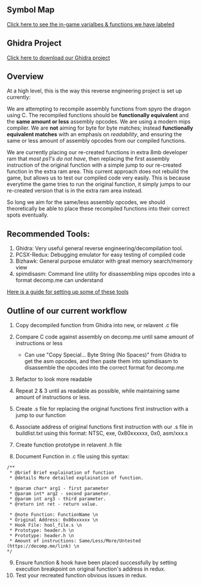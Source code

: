 ## Symbol Map
[Click here to see the in-game varialbes & functions we have labeled](https://c0mposer.github.io/spyro1-reverse-engineering/html/symbol_map.html)

## Ghidra Project
[Click here to download our Ghidra project](https://c0mposer.github.io/spyro1-reverse-engineering/html/ghidra_project.html)

## Overview
At a high level, this is the way this reverse engineering project is set up currently: 

We are attempting to recompile assembly functions from spyro the dragon using C. The recompiled functions should be **functionally equivalent** and the **same amount or less** assembly opcodes. We are using a modern mips compiler. We are **not** aiming for byte for byte matches; instead **functionally equivalent matches** with an emphasis on *readability*, and ensuring the same or less amount of assembly opcodes from our compiled functions. 

We are currently placing our re-created functions in extra 8mb developer ram that *most ps1's do not have*, then replacing the first assembly instruction of the original function with a simple jump to our re-created function in the extra ram area. This current approach does not rebuild 
the game, but allows us to test our compiled code very easily. This is because everytime the game tries to run the original function, it simply jumps to our re-created version that is in the extra ram area instead. 

So long we aim for the same/less assembly opcodes, we should theoretically be able to place these recompiled functions into their correct spots eventually.

## Recommended Tools:
1. Ghidra: Very useful general reverse engineering/decompilation tool.
2. PCSX-Redux: Debugging emulator for easy testing of compiled code
3. Bizhawk: General purpose emulator with great memory search/memory view
4. spimdisasm: Command line utility for disassembling mips opcodes into a format decomp.me can understand

[Here is a guide for setting up some of these tools](https://docs.google.com/document/d/1hX7SrIHD35QESLQdDki3KHT-sHRcJ61hrNL_sEI3oww/edit#heading=h.6rhd60yzzk7r)

## Outline of our current workflow
1. Copy decompiled function from Ghidra into new, or relavent .c file

2. Compare C code against assembly on decomp.me until same amount of instructions or less 
    - Can use "Copy Special... Byte String (No Spaces)" from Ghidra to get the asm opcodes, and then paste them into spimdisasm to disassemble the opcodes into the correct format for decomp.me
3. Refactor to look more readable
4. Repeat 2 & 3 until as readable as possible, while maintaining same amount of instructions or less.

5. Create .s file for replacing the original functions first instruction with a jump to our function

6. Associate address of original functions first instruction with our .s file in buildlist.txt using this format:
NTSC, exe, 0x80xxxxxx, 0x0, asm/xxx.s

7. Create function prototype in relavent .h file

8. Document Function in .c file using this syntax:
```
/**
 * @brief Brief explaination of function
 * @details More detailed explaination of function.

 * @param char* arg1 - first parameter
 * @param int* arg2 - second parameter.
 * @param int arg3 - third parameter.
 * @return int ret - return value.

 * @note Function: FunctionName \n
 * Original Address: 0x80xxxxxx \n
 * Hook File: hool_file.s \n
 * Prototype: header.h \n
 * Prototype: header.h \n
 * Amount of instructions: Same/Less/More/Untested (https://decomp.me/link) \n
*/
```

9. Ensure function & hook have been placed successfully by setting execution breakpoint on original function's address in redux. 
10. Test your recreated function obvious issues in redux.